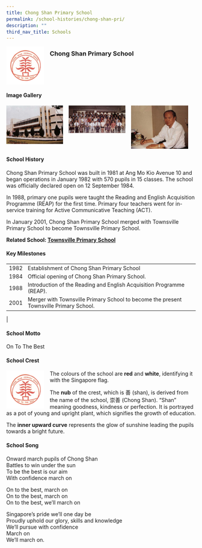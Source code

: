 ```yaml
---
title: Chong Shan Primary School
permalink: /school-histories/chong-shan-pri/
description: ""
third_nav_title: Schools
---
```

<img src="/images/chongshanpri1.png" style="width:20%;margin-right:15px;" align = "left">

### **Chong Shan Primary School**

<br clear="left">

#### **Image Gallery**

<p><a href="https://staging.d1yxymztqoj7qn.amplifyapp.com/images/chongshanpri2.jpg">  
<img src="/images/chongshanpri2.jpg" style="width:30%;margin-right:15px;" align = "left">
</a></p>

<p><a href="https://staging.d1yxymztqoj7qn.amplifyapp.com/images/chongshanpri3.jpg">  
<img src="/images/chongshanpri3.jpg" style="width:30%;margin-right:15px;" align = "left">
</a></p>

<p><a href="https://staging.d1yxymztqoj7qn.amplifyapp.com/images/chongshanpri4.jpg">  
<img src="/images/chongshanpri4.jpg" style="width:30%;margin-right:15px;" align = "left">
</a></p>

<br clear="left">

#### **School History**
Chong Shan Primary School was built in 1981 at Ang Mo Kio Avenue 10 and began operations in January 1982 with 570 pupils in 15 classes. The school was officially declared open on 12 September 1984.

In 1988, primary one pupils were taught the Reading and English Acquisition Programme (REAP) for the first time. Primary four teachers went for in-service training for Active Communicative Teaching (ACT).

In January 2001, Chong Shan Primary School merged with Townsville Primary School to become Townsville Primary School.

**Related School: [Townsville Primary School](https://staging.d1yxymztqoj7qn.amplifyapp.com/school-histories/townsville-pri/)**

#### **Key Milestones**

|  |  |
|:---:|---|
| 1982 | Establishment of Chong Shan Primary School |
| 1984 | Official opening of Chong Shan Primary School. |
| 1988 | Introduction of the Reading and English Acquisition Programme (REAP). |
| 2001 | Merger with Townsville Primary School to become the present Townsville Primary School. |
|

#### **School Motto**
On To The Best

#### **School Crest**
<img src="/images/chongshanpri1.png" style="width:20%;margin-right:15px;" align = "left">

The colours of the school are **red** and **white**, identifying it with the Singapore flag.

The **nub** of the crest, which is 善 (shan), is derived from the name of the school, 崇善 (Chong Shan). “Shan” meaning goodness, kindness or perfection. It is portrayed as a pot of young and upright plant, which signifies the growth of education.

The **inner upward curve** represents the glow of sunshine leading the pupils towards a bright future.

#### **School Song**
Onward march pupils of Chong Shan<br>
Battles to win under the sun<br>
To be the best is our aim<br>
With confidence march on
 
On to the best, march on<br>
On to the best, march on<br>
On to the best, we’ll march on
 
Singapore’s pride we’ll one day be<br>
Proudly uphold our glory, skills and knowledge<br>
We’ll pursue with confidence<br>
March on<br>
We’ll march on.
